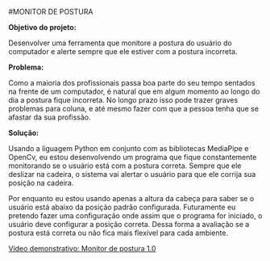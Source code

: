 #MONITOR DE POSTURA

**Objetivo do projeto:**

Desenvolver uma ferramenta que monitore a postura do usuário do computador e alerte sempre
que ele estiver com a postura incorreta.

**Problema:**

Como a maioria dos profissionais passa boa parte do seu tempo sentados na frente de um computador,
é natural que em algum momento ao longo do dia a postura fique incorreta. No longo prazo isso pode 
trazer graves problemas para coluna, e até mesmo fazer com que a pessoa tenha que se 
afastar da sua profissão.

**Solução:**
<p>Usando a liguagem Python em conjunto com as bibliotecas MediaPipe e OpenCv, eu estou desenvolvendo 
um programa que fique constantemente monitorando se o usuário está com a postura correta. Sempre
que ele deslizar na cadeira, o sistema vai alertar o usuário para que ele corrija sua posição na cadeira.</p>

<p>
Por enquanto eu estou usando apenas a altura da cabeça para saber se o usuário está abaixo da posição padrão configurada. 
Futuramente eu pretendo fazer uma configuração onde assim que o programa for iniciado, o usuário deve configurar a posição correta.
Dessa forma a avaliação se a postura está correta ou não fica mais flexível para cada ambiente. 
</p>

<a href="https://vimeo.com/697116903/3f55276c79">Vídeo demonstrativo: Monitor de postura 1.0</a>

